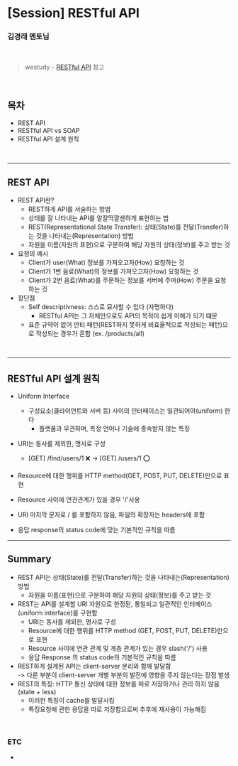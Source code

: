 # [Session] RESTful API

### 김경래 멘토님

<br>

> westudy - [RESTful API](https://study.wecode.co.kr/session/content/323) 참고

<br>

## 목차

- REST API
- RESTful API vs SOAP
- RESTful API 설계 원칙

<br>

---

## REST API

- REST API란?
  - REST하게 API를 서술하는 방법
  - 상태를 잘 나타내는 API를 알잘딱깔센하게 표현하는 법
  - REST(Representational State Transfer): 상태(State)를 전달(Transfer)하는 것을 나타내는(Representation) 방법
  - 자원을 이름(자원의 표현)으로 구분하여 해당 자원의 상태(정보)를 주고 받는 것
- 요청의 예시
  - Client가 user(What) 정보를 가져오고자(How) 요청하는 것
  - Client가 1번 음료(What)의 정보를 가져오고자(How) 요청하는 것
  - Client가 2번 음료(What)를 주문하는 정보를 서버에 주며(How) 주문을 요청하는 것
- 장단점
  - Self descriptivness: 스스로 묘사할 수 있다 (자명하다)
    - RESTful API는 그 자체만으로도 API의 목적이 쉽게 이해가 되기 떄문
  - 표준 규약이 없어 안티 패턴(REST하지 못하게 비효율적으로 작성되는 패턴)으로 작성되는 경우가 흔함 (ex. /products/all)

<br>

---

## RESTful API 설계 원칙

- Uniform Interface

  - 구성요소(클라이언트와 서버 등) 사이의 인터페이스는 일관되어야(uniform) 한다
    - 플랫폼과 무관하며, 특정 언어나 기술에 종속받지 않는 특징

- URI는 동사를 제외한, 명사로 구성

  - [GET] /find/users/1 ❌ -> [GET] /users/1 ⭕️

- Resource에 대한 행위를 HTTP method(GET, POST, PUT, DELETE)만으로 표현
- Resource 사이에 연관관계가 있을 경우 '/'사용
- URI 마지막 문자로 / 를 포함하지 않음, 파일의 확장자는 headers에 포함
- 응답 response의 status code에 맞는 기본적인 규칙을 따름
  <br>

---

## Summary

- REST API는 상태(State)를 전달(Transfer)하는 것을 나타내는(Representation) 방법
  - 자원을 이름(표현)으로 구분하여 해당 자원의 상태(정보)를 주고 받는 것
- REST는 API를 설계할 URI 자원으로 한정된, 통일되고 일관적인 인터페이스(uniform interface)를 구현함
  - URI는 동사를 제외한, 명사로 구성
  - Resource에 대한 행위를 HTTP method (GET, POST, PUT, DELETE)만으로 표현
  - Resource 사이에 연관 관계 및 계층 관계가 있는 경우 slash('/') 사용
  - 응답 Response 의 status code의 기본적인 규칙을 따름
- REST하게 설계된 API는 client-server 분리와 함께 발달함
  <br> -> 다른 부분이 client-server 개별 부분의 발전에 영향을 주지 않는다는 장점 발생
- REST의 특징: HTTP 통신 상태에 대한 정보를 따로 저장하거나 관리 하지 않음 (state + less)
  - 이러한 특징이 cache를 발달시킴
  - 특징요청에 관한 응답을 따로 저장함으로써 추후에 재사용이 가능해짐

<br>

### ETC

-
